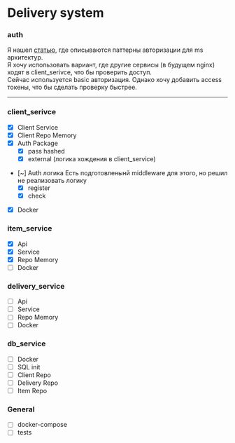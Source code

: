 # Delivery system

### auth
Я нашел [статью](https://habr.com/ru/companies/spectr/articles/715290/), где описываются паттерны авторизации для ms архитектур.<br>
Я хочу использовать вариант, где другие сервисы (в будущем nginx) ходят в client_serivce, что бы проверить доступ.<br>
Сейчас используется basic авторизация. Однако хочу добавить access токены, что бы сделать проверку быстрее.

---

### client_serivce
- [x] Client Service
- [x] Client Repo Memory
- [x] Auth Package
  - [x] pass hashed
  - [x] external (логика хождения в client_service)
- [~] Auth логика Есть подготовленынй middleware для этого, но решил не реализовать логику
  - [x] register
  - [x] check 
- [x] Docker
### item_service
- [x] Api
- [x] Service
- [x] Repo Memory
- [ ] Docker
### delivery_service
- [ ] Api
- [ ] Service
- [ ] Repo Memory
- [ ] Docker
### db_service
- [ ] Docker
- [ ] SQL init
- [ ] Client Repo
- [ ] Delivery Repo
- [ ] Item Repo
### General
- [ ] docker-compose
- [ ] tests